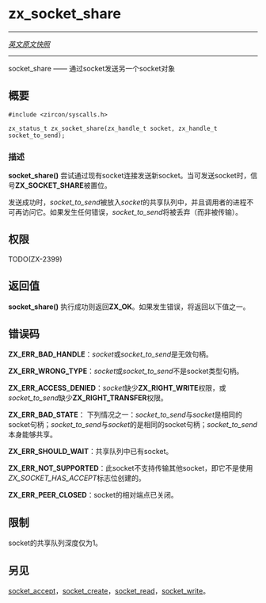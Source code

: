 # zx_socket_share
---

[*英文原文快照*](https://github.com/fuchsia-mirror/zircon/blob/9b1d42b6f62ed4a4fe443eb03e020c74abcc8875/docs/syscalls/socket_share.md)

---

<!-- socket_share - send another socket object via a socket -->
socket_share —— 通过socket发送另一个socket对象

<!-- ## SYNOPSIS -->
## 概要

```
#include <zircon/syscalls.h>

zx_status_t zx_socket_share(zx_handle_t socket, zx_handle_t socket_to_send);
```

<!-- ### DESCRIPTION -->
### 描述

<!-- **socket_share**() attempts to send a new socket via an existing socket
connection.  The signal **ZX_SOCKET_SHARE** is asserted when it is possible
to send a socket. -->
**socket_share()** 尝试通过现有socket连接发送新socket。当可发送socket时，信号**ZX_SOCKET_SHARE**被置位。

<!-- On success, the *socket_to_send* is placed into the *socket*'s share
queue, and is no longer accessible to the caller's process. On any
failure, *socket_to_send* is discarded rather than transferred. -->
发送成功时，*socket_to_send*被放入*socket*的共享队列中，并且调用者的进程不可再访问它。如果发生任何错误，*socket_to_send*将被丢弃（而非被传输）。

<!-- ## RIGHTS -->
## 权限

TODO(ZX-2399)

<!-- ## RETURN VALUE -->
## 返回值

<!-- **socket_share**() returns **ZX_OK** on success.  In the event of failure,
one of the following values is returned. -->
**socket_share()** 执行成功则返回**ZX_OK**。如果发生错误，将返回以下值之一。

<!-- ## ERRORS -->
## 错误码

<!-- **ZX_ERR_BAD_HANDLE**  The handle *socket* or *socket_to_send* is invalid. -->
**ZX_ERR_BAD_HANDLE**：*socket*或*socket_to_send*是无效句柄。

<!-- **ZX_ERR_WRONG_TYPE**  The handle *socket* or *socket_to_send* is not a socket handle. -->
**ZX_ERR_WRONG_TYPE**：*socket*或*socket_to_send*不是socket类型句柄。

<!-- **ZX_ERR_ACCESS_DENIED**  The handle *socket* lacks **ZX_RIGHT_WRITE** or
the handle *socket_to_send* lacks **ZX_RIGHT_TRANSFER**. -->
**ZX_ERR_ACCESS_DENIED**：*socket*缺少**ZX_RIGHT_WRITE**权限，或*socket_to_send*缺少**ZX_RIGHT_TRANSFER**权限。

<!-- 
**ZX_ERR_BAD_STATE**  The *socket_to_send* was a handle to the same socket
as *socket* or to the other endpoint of *socket* or the *socket_to_send* itself
is capable of sharing. -->
**ZX_ERR_BAD_STATE**： 下列情况之一：*socket_to_send*与*socket*是相同的socket句柄；*socket_to_send*与*socket*的是相同的socket句柄；*socket_to_send*本身能够共享。

<!-- **ZX_ERR_SHOULD_WAIT**  There is already a socket in the share queue. -->
**ZX_ERR_SHOULD_WAIT**：共享队列中已有socket。

<!-- **ZX_ERR_NOT_SUPPORTED**  This socket does not support the transfer of sockets.
It was not created with the ZX_SOCKET_HAS_ACCEPT option. -->
**ZX_ERR_NOT_SUPPORTED**：此socket不支持传输其他socket，即它不是使用*ZX_SOCKET_HAS_ACCEPT*标志位创建的。

<!-- **ZX_ERR_PEER_CLOSED** The socket endpoint's peer is closed. -->
**ZX_ERR_PEER_CLOSED**：socket的相对端点已关闭。

<!-- ## LIMITATIONS -->
## 限制

<!-- The socket share queue is only element deep. -->
socket的共享队列深度仅为1。


<!-- ## SEE ALSO -->
## 另见

<!-- [socket_accept](socket_accept.md),
[socket_create](socket_create.md),
[socket_read](socket_read.md),
[socket_write](socket_write.md). -->

[socket_accept](socket_accept.md)，[socket_create](socket_create.md)，[socket_read](socket_read.md)，[socket_write](socket_write.md)。